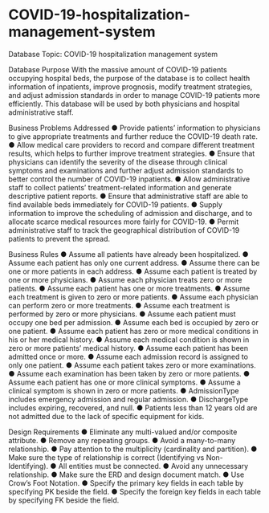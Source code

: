 # COVID-19-hospitalization-management-system
Database Topic:
COVID-19 hospitalization management system

Database Purpose
With the massive amount of COVID-19 patients occupying hospital beds, the purpose of the database is
to collect health information of inpatients, improve prognosis, modify treatment strategies, and adjust
admission standards in order to manage COVID-19 patients more efficiently. This database will be used
by both physicians and hospital administrative staff.

Business Problems Addressed
● Provide patients’ information to physicians to give appropriate treatments and further reduce the
COVID-19 death rate.
● Allow medical care providers to record and compare different treatment results, which helps to
further improve treatment strategies.
● Ensure that physicians can identify the severity of the disease through clinical symptoms and
examinations and further adjust admission standards to better control the number of COVID-19
inpatients.
● Allow administrative staff to collect patients’ treatment-related information and generate descriptive
patient reports.
● Ensure that administrative staff are able to find available beds immediately for COVID-19 patients.
● Supply information to improve the scheduling of admission and discharge, and to allocate scarce
medical resources more fairly for COVID-19.
● Permit administrative staff to track the geographical distribution of COVID-19 patients to prevent
the spread.

Business Rules
● Assume all patients have already been hospitalized.
● Assume each patient has only one current address.
● Assume there can be one or more patients in each address.
● Assume each patient is treated by one or more physicians.
● Assume each physician treats zero or more patients.
● Assume each patient has one or more treatments.
● Assume each treatment is given to zero or more patients.
● Assume each physician can perform zero or more treatments.
● Assume each treatment is performed by zero or more physicians.
● Assume each patient must occupy one bed per admission.
● Assume each bed is occupied by zero or one patient.
● Assume each patient has zero or more medical conditions in his or her medical history.
● Assume each medical condition is shown in zero or more patients’ medical history.
● Assume each patient has been admitted once or more.
● Assume each admission record is assigned to only one patient.
● Assume each patient takes zero or more examinations.
● Assume each examination has been taken by zero or more patients.
● Assume each patient has one or more clinical symptoms.
● Assume a clinical symptom is shown in zero or more patients.
● AdmissionType includes emergency admission and regular admission.
● DischargeType includes expiring, recovered, and null.
● Patients less than 12 years old are not admitted due to the lack of specific equipment for kids.

Design Requirements
● Eliminate any multi-valued and/or composite attribute.
● Remove any repeating groups.
● Avoid a many-to-many relationship.
● Pay attention to the multiplicity (cardinality and partition).
● Make sure the type of relationship is correct (Identifying vs Non-Identifying).
● All entities must be connected.
● Avoid any unnecessary relationship.
● Make sure the ERD and design document match.
● Use Crow’s Foot Notation.
● Specify the primary key fields in each table by specifying PK beside the field.
● Specify the foreign key fields in each table by specifying FK beside the field.
